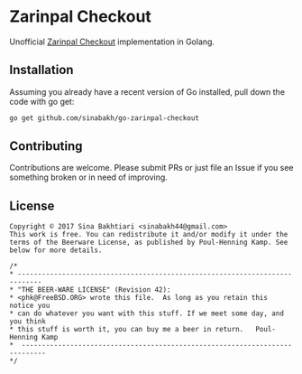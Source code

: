# Zarinpal Checkout

Unofficial [Zarinpal Checkout](https://www.zarinpal.com/) implementation in Golang.

## Installation

Assuming you already have a recent version of Go installed, pull down the code with go get:

```bash
go get github.com/sinabakh/go-zarinpal-checkout
```

## Contributing

Contributions are welcome. Please submit PRs or just file an Issue if you see something broken or in need of improving.

## License

    Copyright © 2017 Sina Bakhtiari <sinabakh44@gmail.com>
    This work is free. You can redistribute it and/or modify it under the
    terms of the Beerware License, as published by Poul-Henning Kamp. See below for more details.

    /*
    * ----------------------------------------------------------------------------
    * "THE BEER-WARE LICENSE" (Revision 42):
    * <phk@FreeBSD.ORG> wrote this file.  As long as you retain this notice you
    * can do whatever you want with this stuff. If we meet some day, and you think
    * this stuff is worth it, you can buy me a beer in return.   Poul-Henning Kamp
    *  ----------------------------------------------------------------------------
    */

